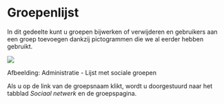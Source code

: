 # Groepenlijst

In dit gedeelte kunt u groepen bijwerken of verwijderen en gebruikers aan een groep toevoegen dankzij pictogrammen die we al eerder hebben gebruikt.

![](../../.gitbook/assets/groupeliste%20%281%29.png)
 
 
Afbeelding: Administratie - Lijst met sociale groepen

Als u op de link van de groepsnaam klikt, wordt u doorgestuurd naar het tabblad *Sociaal netwerk* en de groepspagina.
